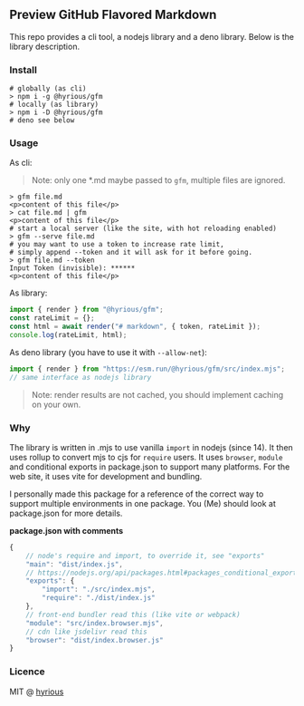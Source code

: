 ## Preview GitHub Flavored Markdown

This repo provides a cli tool,
a nodejs library and a deno library. Below is the library description.

### Install

```shell-session
# globally (as cli)
> npm i -g @hyrious/gfm
# locally (as library)
> npm i -D @hyrious/gfm
# deno see below
```

### Usage

As cli:

> Note: only one \*.md maybe passed to `gfm`, multiple files are ignored.

```shell-session
> gfm file.md
<p>content of this file</p>
> cat file.md | gfm
<p>content of this file</p>
# start a local server (like the site, with hot reloading enabled)
> gfm --serve file.md
# you may want to use a token to increase rate limit,
# simply append --token and it will ask for it before going.
> gfm file.md --token
Input Token (invisible): ******
<p>content of this file</p>
```

As library:

```js
import { render } from "@hyrious/gfm";
const rateLimit = {};
const html = await render("# markdown", { token, rateLimit });
console.log(rateLimit, html);
```

As deno library (you have to use it with `--allow-net`):

```ts
import { render } from "https://esm.run/@hyrious/gfm/src/index.mjs";
// same interface as nodejs library
```

> Note: render results are not cached, you should implement caching on your own.

### Why

The library is written in .mjs to use vanilla `import` in nodejs (since 14).
It then uses rollup to convert mjs to cjs for `require` users.
It uses `browser`, `module` and conditional exports in package.json to support many platforms.
For the web site, it uses vite for development and bundling.

I personally made this package for a reference of the correct way
to support multiple environments in one package.
You (Me) should look at package.json for more details.

**package.json with comments**

```js
{
    // node's require and import, to override it, see "exports"
    "main": "dist/index.js",
    // https://nodejs.org/api/packages.html#packages_conditional_exports
    "exports": {
        "import": "./src/index.mjs",
        "require": "./dist/index.js"
    },
    // front-end bundler read this (like vite or webpack)
    "module": "src/index.browser.mjs",
    // cdn like jsdelivr read this
    "browser": "dist/index.browser.js"
}
```

### Licence

MIT @ [hyrious](https://github.com/hyrious)
